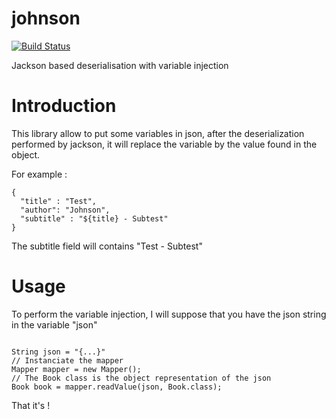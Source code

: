 # johnson


[![Build Status](https://travis-ci.org/Richou/johnson.svg?branch=master)](https://travis-ci.org/Richou/johnson)

Jackson based deserialisation with variable injection

Introduction
============================

This library allow to put some variables in json, after the deserialization performed by jackson, it will replace the variable by the value found in the object.

For example :

```
{
  "title" : "Test",
  "author": "Johnson",
  "subtitle" : "${title} - Subtest"
}
```

The subtitle field will contains "Test - Subtest"

Usage 
============================

To perform the variable injection, I will suppose that you have the json string in the variable "json" 

```

String json = "{...}"
// Instanciate the mapper
Mapper mapper = new Mapper();
// The Book class is the object representation of the json
Book book = mapper.readValue(json, Book.class);

```

That it's !

